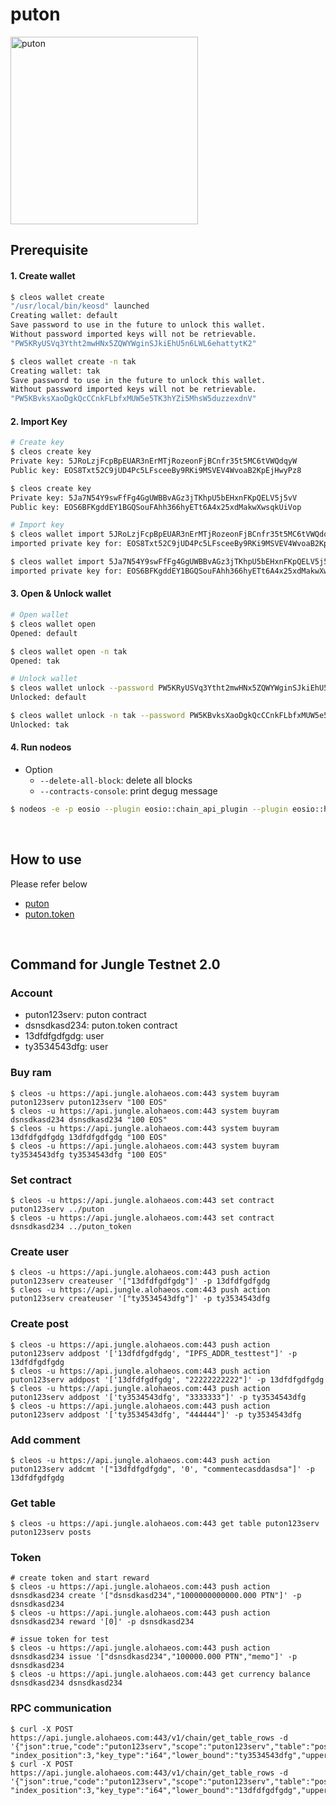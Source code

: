 # puton

  <img alt="puton" title="puton" src="https://user-images.githubusercontent.com/7614353/47765294-a0af7700-dd0c-11e8-9348-511460dd8a38.png" width="300">

<br />

## Prerequisite

#### 1. Create wallet
```sh
$ cleos wallet create
"/usr/local/bin/keosd" launched
Creating wallet: default
Save password to use in the future to unlock this wallet.
Without password imported keys will not be retrievable.
"PW5KRyUSVq3Ytht2mwHNx5ZQWYWginSJkiEhU5n6LWL6ehattytK2"

$ cleos wallet create -n tak
Creating wallet: tak
Save password to use in the future to unlock this wallet.
Without password imported keys will not be retrievable.
"PW5KBvksXaoDgkQcCCnkFLbfxMUW5e5TK3hYZi5MhsW5duzzexdnV"
```

#### 2. Import Key
```sh
# Create key
$ cleos create key
Private key: 5JRoLzjFcpBpEUAR3nErMTjRozeonFjBCnfr35t5MC6tVWQdqyW
Public key: EOS8Txt52C9jUD4Pc5LFsceeBy9RKi9MSVEV4WvoaB2KpEjHwyPz8

$ cleos create key
Private key: 5Ja7N54Y9swFfFg4GgUWBBvAGz3jTKhpU5bEHxnFKpQELV5j5vV
Public key: EOS6BFKgddEY1BGQSouFAhh366hyETt6A4x25xdMakwXwsqkUiVop

# Import key
$ cleos wallet import 5JRoLzjFcpBpEUAR3nErMTjRozeonFjBCnfr35t5MC6tVWQdqyW
imported private key for: EOS8Txt52C9jUD4Pc5LFsceeBy9RKi9MSVEV4WvoaB2KpEjHwyPz8

$ cleos wallet import 5Ja7N54Y9swFfFg4GgUWBBvAGz3jTKhpU5bEHxnFKpQELV5j5vV
imported private key for: EOS6BFKgddEY1BGQSouFAhh366hyETt6A4x25xdMakwXwsqkUiVop
```

#### 3. Open & Unlock wallet
```sh
# Open wallet
$ cleos wallet open 
Opened: default

$ cleos wallet open -n tak
Opened: tak

# Unlock wallet
$ cleos wallet unlock --password PW5KRyUSVq3Ytht2mwHNx5ZQWYWginSJkiEhU5n6LWL6ehattytK2
Unlocked: default

$ cleos wallet unlock -n tak --password PW5KBvksXaoDgkQcCCnkFLbfxMUW5e5TK3hYZi5MhsW5duzzexdnV
Unlocked: tak
```

#### 4. Run nodeos
- Option
  - ```--delete-all-block```: delete all blocks
  - ```--contracts-console```: print degug message

```sh
$ nodeos -e -p eosio --plugin eosio::chain_api_plugin --plugin eosio::history_api_plugin --delete-all-block --contracts-console
```

<br />

## How to use
Please refer below

- [puton](https://github.com/failnicely/puton_contract/blob/develop/puton/README.md)
- [puton.token](https://github.com/failnicely/puton_contract/blob/develop/puton_token/README.md) 

<br />

## Command for Jungle Testnet 2.0 

### Account
- puton123serv: puton contract
- dsnsdkasd234: puton.token contract
- 13dfdfgdfgdg: user
- ty3534543dfg: user

### Buy ram

```
$ cleos -u https://api.jungle.alohaeos.com:443 system buyram puton123serv puton123serv "100 EOS"
$ cleos -u https://api.jungle.alohaeos.com:443 system buyram dsnsdkasd234 dsnsdkasd234 "100 EOS"
$ cleos -u https://api.jungle.alohaeos.com:443 system buyram 13dfdfgdfgdg 13dfdfgdfgdg "100 EOS"
$ cleos -u https://api.jungle.alohaeos.com:443 system buyram ty3534543dfg ty3534543dfg "100 EOS"
```

### Set contract

```
$ cleos -u https://api.jungle.alohaeos.com:443 set contract puton123serv ../puton
$ cleos -u https://api.jungle.alohaeos.com:443 set contract dsnsdkasd234 ../puton_token
```

### Create user

```
$ cleos -u https://api.jungle.alohaeos.com:443 push action puton123serv createuser '["13dfdfgdfgdg"]' -p 13dfdfgdfgdg
$ cleos -u https://api.jungle.alohaeos.com:443 push action puton123serv createuser '["ty3534543dfg"]' -p ty3534543dfg
```

### Create post
```
$ cleos -u https://api.jungle.alohaeos.com:443 push action puton123serv addpost '['13dfdfgdfgdg', "IPFS_ADDR_testtest"]' -p 13dfdfgdfgdg
$ cleos -u https://api.jungle.alohaeos.com:443 push action puton123serv addpost '['13dfdfgdfgdg', "22222222222"]' -p 13dfdfgdfgdg
$ cleos -u https://api.jungle.alohaeos.com:443 push action puton123serv addpost '['ty3534543dfg', "3333333"]' -p ty3534543dfg
$ cleos -u https://api.jungle.alohaeos.com:443 push action puton123serv addpost '['ty3534543dfg', "444444"]' -p ty3534543dfg
```

### Add comment

```
$ cleos -u https://api.jungle.alohaeos.com:443 push action puton123serv addcmt '["13dfdfgdfgdg", '0', "commentecasddasdsa"]' -p 13dfdfgdfgdg
```

### Get table

```
$ cleos -u https://api.jungle.alohaeos.com:443 get table puton123serv puton123serv posts
```

### Token

```
# create token and start reward 
$ cleos -u https://api.jungle.alohaeos.com:443 push action dsnsdkasd234 create '["dsnsdkasd234","1000000000000.000 PTN"]' -p dsnsdkasd234
$ cleos -u https://api.jungle.alohaeos.com:443 push action dsnsdkasd234 reward '[0]' -p dsnsdkasd234

# issue token for test
$ cleos -u https://api.jungle.alohaeos.com:443 push action dsnsdkasd234 issue '["dsnsdkasd234","100000.000 PTN","memo"]' -p dsnsdkasd234
$ cleos -u https://api.jungle.alohaeos.com:443 get currency balance dsnsdkasd234 dsnsdkasd234
```

### RPC communication

```
$ curl -X POST https://api.jungle.alohaeos.com:443/v1/chain/get_table_rows -d '{"json":true,"code":"puton123serv","scope":"puton123serv","table":"posts", "index_position":3,"key_type":"i64","lower_bound":"ty3534543dfg","upper_bound":"ty3534543dfg"}'
$ curl -X POST https://api.jungle.alohaeos.com:443/v1/chain/get_table_rows -d '{"json":true,"code":"puton123serv","scope":"puton123serv","table":"posts", "index_position":3,"key_type":"i64","lower_bound":"13dfdfgdfgdg","upper_bound":"13dfdfgdfgdg"}'
```
